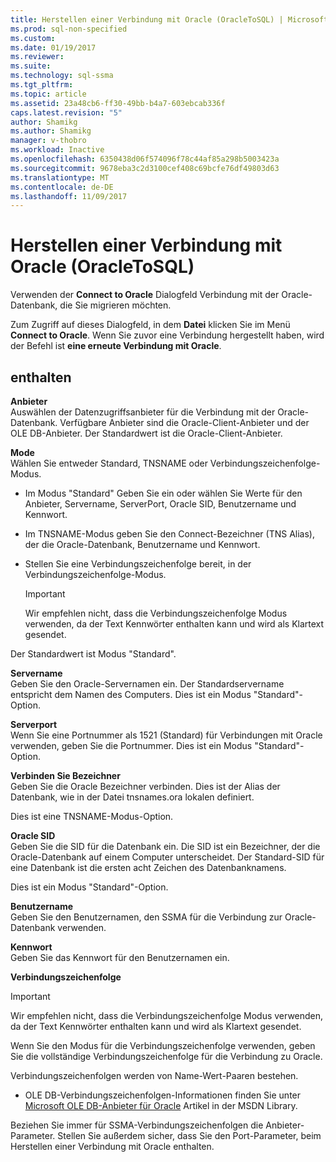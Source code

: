 ```yaml
---
title: Herstellen einer Verbindung mit Oracle (OracleToSQL) | Microsoft Docs
ms.prod: sql-non-specified
ms.custom: 
ms.date: 01/19/2017
ms.reviewer: 
ms.suite: 
ms.technology: sql-ssma
ms.tgt_pltfrm: 
ms.topic: article
ms.assetid: 23a48cb6-ff30-49bb-b4a7-603ebcab336f
caps.latest.revision: "5"
author: Shamikg
ms.author: Shamikg
manager: v-thobro
ms.workload: Inactive
ms.openlocfilehash: 6350438d06f574096f78c44af85a298b5003423a
ms.sourcegitcommit: 9678eba3c2d3100cef408c69bcfe76df49803d63
ms.translationtype: MT
ms.contentlocale: de-DE
ms.lasthandoff: 11/09/2017
---
```

# <a name="connect-to-oracle-oracletosql"></a>Herstellen einer Verbindung mit Oracle (OracleToSQL)
Verwenden der **Connect to Oracle** Dialogfeld Verbindung mit der Oracle-Datenbank, die Sie migrieren möchten.  
  
Zum Zugriff auf dieses Dialogfeld, in dem **Datei** klicken Sie im Menü **Connect to Oracle**. Wenn Sie zuvor eine Verbindung hergestellt haben, wird der Befehl ist **eine erneute Verbindung mit Oracle**.  
  
## <a name="options"></a>enthalten  
**Anbieter**  
Auswählen der Datenzugriffsanbieter für die Verbindung mit der Oracle-Datenbank. Verfügbare Anbieter sind die Oracle-Client-Anbieter und der OLE DB-Anbieter. Der Standardwert ist die Oracle-Client-Anbieter.  
  
**Mode**  
Wählen Sie entweder Standard, TNSNAME oder Verbindungszeichenfolge-Modus.  
  
-   Im Modus "Standard" Geben Sie ein oder wählen Sie Werte für den Anbieter, Servername, ServerPort, Oracle SID, Benutzername und Kennwort.  
  
-   Im TNSNAME-Modus geben Sie den Connect-Bezeichner (TNS Alias), der die Oracle-Datenbank, Benutzername und Kennwort.  
  
-   Stellen Sie eine Verbindungszeichenfolge bereit, in der Verbindungszeichenfolge-Modus.  
  
    > [!IMPORTANT]  
    > Wir empfehlen nicht, dass die Verbindungszeichenfolge Modus verwenden, da der Text Kennwörter enthalten kann und wird als Klartext gesendet.  
  
Der Standardwert ist Modus "Standard".  
  
**Servername**  
Geben Sie den Oracle-Servernamen ein. Der Standardservername entspricht dem Namen des Computers. Dies ist ein Modus "Standard"-Option.  
  
**Serverport**  
Wenn Sie eine Portnummer als 1521 (Standard) für Verbindungen mit Oracle verwenden, geben Sie die Portnummer. Dies ist ein Modus "Standard"-Option.  
  
**Verbinden Sie Bezeichner**  
Geben Sie die Oracle Bezeichner verbinden. Dies ist der Alias der Datenbank, wie in der Datei tnsnames.ora lokalen definiert.  
  
Dies ist eine TNSNAME-Modus-Option.  
  
**Oracle SID**  
Geben Sie die SID für die Datenbank ein. Die SID ist ein Bezeichner, der die Oracle-Datenbank auf einem Computer unterscheidet. Der Standard-SID für eine Datenbank ist die ersten acht Zeichen des Datenbanknamens.  
  
Dies ist ein Modus "Standard"-Option.  
  
**Benutzername**  
Geben Sie den Benutzernamen, den SSMA für die Verbindung zur Oracle-Datenbank verwenden.  
  
**Kennwort**  
Geben Sie das Kennwort für den Benutzernamen ein.  
  
**Verbindungszeichenfolge**  
> [!IMPORTANT]  
> Wir empfehlen nicht, dass die Verbindungszeichenfolge Modus verwenden, da der Text Kennwörter enthalten kann und wird als Klartext gesendet.  
  
Wenn Sie den Modus für die Verbindungszeichenfolge verwenden, geben Sie die vollständige Verbindungszeichenfolge für die Verbindung zu Oracle.  
  
Verbindungszeichenfolgen werden von Name-Wert-Paaren bestehen.  
  
-   OLE DB-Verbindungszeichenfolgen-Informationen finden Sie unter [Microsoft OLE DB-Anbieter für Oracle](http://go.microsoft.com/fwlink/?LinkId=85640) Artikel in der MSDN Library.  
  
Beziehen Sie immer für SSMA-Verbindungszeichenfolgen die Anbieter-Parameter. Stellen Sie außerdem sicher, dass Sie den Port-Parameter, beim Herstellen einer Verbindung mit Oracle enthalten.  
  
